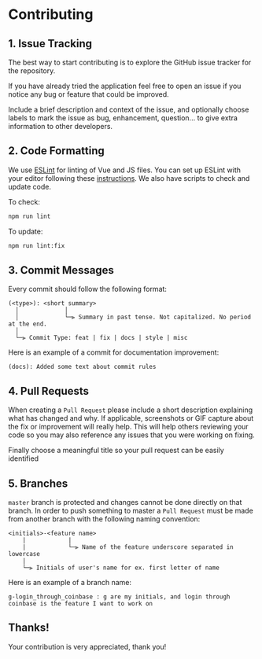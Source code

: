 # Contributing

## 1. Issue Tracking
The best way to start contributing is to explore the GitHub issue tracker for the repository.

If you have already tried the application feel free to open an issue if you notice any bug or feature that could be improved.

Include a brief description and context of the issue, and optionally choose labels to mark the issue as bug, enhancement, question... 
to give extra information to other developers.

## 2. Code Formatting
We use [ESLint](https://github.com/eslint/eslint) for linting of Vue and JS files. You can set up ESLint with your editor following these 
[instructions](https://eslint.org/docs/user-guide/integrations). We also have scripts to check and update code.

To check:

```sh
npm run lint
```

To update:

```sh
npm run lint:fix
```

## 3. Commit Messages
Every commit should follow the following format:
```
(<type>): <short summary>
  │             │
  │             └─⫸ Summary in past tense. Not capitalized. No period at the end.
  │       
  └─⫸ Commit Type: feat | fix | docs | style | misc
```

Here is an example of a commit for documentation improvement:

```
(docs): Added some text about commit rules
```

## 4. Pull Requests
When creating a `Pull Request` please include a short description explaining what has changed and why. If applicable, screenshots or GIF capture about the fix 
or improvement will really help. This will help others reviewing your code so you may also reference any issues that you were working on fixing.

Finally choose a meaningful title so your pull request can be easily identified

## 5. Branches
`master` branch is protected and changes cannot be done directly on that branch. In order to push something to master a `Pull Request` must be made from another branch 
with the following naming convention:

```
<initials>-<feature name>
    |            |
    |            └─⫸ Name of the feature underscore separated in lowercase
    |
    └─⫸ Initials of user's name for ex. first letter of name
```

Here is an example of a branch name:

```
g-login_through_coinbase : g are my initials, and login through coinbase is the feature I want to work on
```

## Thanks!

Your contribution is very appreciated, thank you!
